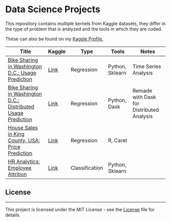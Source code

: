 # Data Science Projects

This repository contains multiple kernels from Kaggle datasets, they differ in the type of problem that is analyzed and the tools in which they are coded.

These can also be found on my [Kaggle Profile.](https://www.kaggle.com/akoury)

| Title                                | Kaggle                                                           | Type           | Tools | Notes                                     |
|--------------------------------------|------------------------------------------------------------------|----------------|----------|-------------------------------------------|
| [Bike Sharing in Washington D.C.: Usage Prediction](Bike_Sharing.ipynb) | [Link](https://www.kaggle.com/marklvl/bike-sharing-dataset/home) | Regression     | Python, Sklearn   | Time Series Analysis                              |
| [Bike Sharing in Washington D.C.: Distributed Usage Prediction](Distributed_Bike_Sharing.ipynb) | [Link](https://www.kaggle.com/marklvl/bike-sharing-dataset/home) | Regression     | Python, Dask   | Remade with Dask for Distributed Analysis |
| [House Sales in King County, USA: Price Prediction](House_Pricing.ipynb) | [Link](https://www.kaggle.com/harlfoxem/housesalesprediction)    | Regression     | R, Caret       |                                           |
| [HR Analytics: Employee Attrition](Employee_Attrition.ipynb)              | [Link](https://www.kaggle.com/lnvardanyan/hr-analytics)          | Classification | Python, Sklearn   |                                           |

## License
---
This project is licensed under the MIT License - see the [License](LICENSE) file for details.